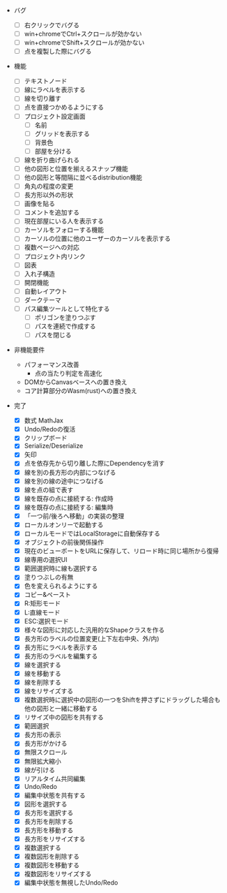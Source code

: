 - バグ
    - [ ] 右クリックでバグる
    - [ ] win+chromeでCtrl+スクロールが効かない
    - [ ] win+chromeでShift+スクロールが効かない
    - [ ] 点を複製した際にバグる

- 機能
    - [ ] テキストノード
    - [ ] 線にラベルを表示する
    - [ ] 線を切り離す
    - [ ] 点を直接つかめるようにする
    - [ ] プロジェクト設定画面
        - [ ] 名前
        - [ ] グリッドを表示する
        - [ ] 背景色
        - [ ] 部屋を分ける
    - [ ] 線を折り曲げられる
    - [ ] 他の図形と位置を揃えるスナップ機能
    - [ ] 他の図形と等間隔に並べるdistribution機能
    - [ ] 角丸の程度の変更
    - [ ] 長方形以外の形状
    - [ ] 画像を貼る
    - [ ] コメントを追加する
    - [ ] 現在部屋にいる人を表示する
    - [ ] カーソルをフォローする機能
    - [ ] カーソルの位置に他のユーザーのカーソルを表示する
    - [ ] 複数ページへの対応
    - [ ] プロジェクト内リンク
    - [ ] 図表
    - [ ] 入れ子構造
    - [ ] 開閉機能
    - [ ] 自動レイアウト
    - [ ] ダークテーマ
    - [ ] パス編集ツールとして特化する
        - [ ] ポリゴンを塗りつぶす
        - [ ] パスを連続で作成する
        - [ ] パスを閉じる

- 非機能要件
    - パフォーマンス改善
        - 点の当たり判定を高速化
    - DOMからCanvasベースへの置き換え
    - コア計算部分のWasm(rust)への置き換え

- 完了
    - [x] 数式 MathJax
    - [x] Undo/Redoの復活
    - [x] クリップボード
    - [x] Serialize/Deserialize
    - [x] 矢印
    - [x] 点を依存先から切り離した際にDependencyを消す
    - [x] 線を別の長方形の内部につなげる
    - [x] 線を別の線の途中につなげる
    - [x] 線を点の組で表す
    - [x] 線を既存の点に接続する: 作成時
    - [x] 線を既存の点に接続する: 編集時
    - [x] 「一つ前/後ろへ移動」の実装の整理
    - [x] ローカルオンリーで起動する
    - [x] ローカルモードではLocalStorageに自動保存する
    - [x] オブジェクトの前後関係操作
    - [x] 現在のビューポートをURLに保存して、リロード時に同じ場所から復帰
    - [x] 線専用の選択UI
    - [x] 範囲選択時に線も選択する
    - [x] 塗りつぶしの有無
    - [x] 色を変えられるようにする
    - [x] コピー&ペースト
    - [x] R:矩形モード
    - [x] L:直線モード
    - [x] ESC:選択モード
    - [x] 様々な図形に対応した汎用的なShapeクラスを作る
    - [x] 長方形のラベルの位置変更(上下左右中央、外/内)
    - [x] 長方形にラベルを表示する
    - [x] 長方形のラベルを編集する
    - [x] 線を選択する
    - [x] 線を移動する
    - [x] 線を削除する
    - [x] 線をリサイズする
    - [x] 複数選択時に選択中の図形の一つをShiftを押さずにドラッグした場合も他の図形と一緒に移動する
    - [x] リサイズ中の図形を共有する
    - [x] 範囲選択
    - [x] 長方形の表示
    - [x] 長方形がかける
    - [x] 無限スクロール
    - [x] 無限拡大縮小
    - [x] 線が引ける
    - [x] リアルタイム共同編集
    - [x] Undo/Redo
    - [x] 編集中状態を共有する
    - [x] 図形を選択する
    - [x] 長方形を選択する
    - [x] 長方形を削除する
    - [x] 長方形を移動する
    - [x] 長方形をリサイズする
    - [x] 複数選択する
    - [x] 複数図形を削除する
    - [x] 複数図形を移動する
    - [x] 複数図形をリサイズする
    - [x] 編集中状態を無視したUndo/Redo